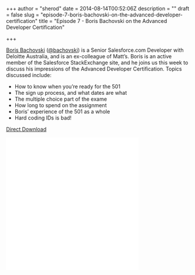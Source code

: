 +++
author = "sherod"
date = 2014-08-14T00:52:06Z
description = ""
draft = false
slug = "episode-7-boris-bachovski-on-the-advanced-developer-certification"
title = "Episode 7 - Boris Bachovski on the Advanced Developer Certification"

+++


<p><a href="http://au.linkedin.com/in/bachovski">Boris Bachovski</a> (<a href="https://twitter.com/bachovski">@bachovski</a>) is a Senior Salesforce.com Developer with Deloitte Australia, and is an ex-colleague of Matt&#8217;s. Boris is an active member of the Salesforce StackExchange site, and he joins us this week to discuss his impressions of the Advanced Developer Certification. Topics discussed include:</p>
<ul>
<li>How to know when you&#8217;re ready for the 501</li>
<li>The sign up process, and what dates are what</li>
<li>The multiple choice part of the exame</li>
<li>How long to spend on the assignment</li>
<li>Boris&#8217; experience of the 501 as a whole</li>
<li>Hard coding IDs is bad!</li>
</ul>
<p><a title="Direct Download" href="http://traffic.libsyn.com/codecoverge/Episode20720-20Boris20Bachovski20-20Complete20Mix.mp3">Direct Download</a></p>
<p><iframe style="border: none;" src="//html5-player.libsyn.com/embed/episode/id/3009768/height/360/width/360/theme/legacy/direction/no/autoplay/no/autonext/no/thumbnail/yes/preload/no/no_addthis/no/" width="360" height="360" scrolling="no" allowfullscreen="allowfullscreen"></iframe></p>



